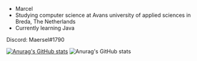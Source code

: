 - Marcel
- Studying computer science at Avans university of applied sciences in Breda, The Netherlands
- Currently learning Java

Discord: Maersel#1790

[![Anurag's GitHub stats](https://github-readme-stats.vercel.app/api?username=maersel)](https://github.com/anuraghazra/github-readme-stats)
![Anurag's GitHub stats](https://github-readme-stats.vercel.app/api?username=anuraghazra&show_icons=true&theme=gruvbox)


<!---
Maersel/Maersel is a ✨ special ✨ repository because its `README.md` (this file) appears on your GitHub profile.
You can click the Preview link to take a look at your changes.
--->
